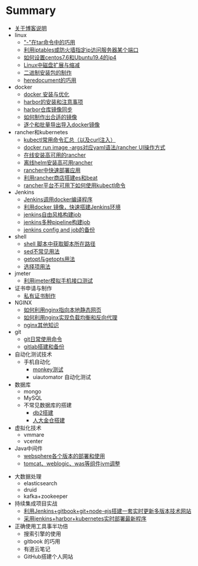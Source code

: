 # Summary
* [关于博客说明](README.md)
* linux
  * ["-"在tar命令中的巧用](linux/tar-deal.md)
  * [利用iptables或防火墙指定ip访问服务器某个端口](linux/limit_ip.md)
  * [如何设置centos7.6和Ubuntu19.4的ip4](linux/set_ip.md)
  * [Linux中磁盘扩展与缩减](linux/extend_disk.md)
  * [二进制安装包的制作](linux/how_to_made_bin.md)
  * [heredocument的巧用](linux/use_heredoc.md)
* docker
  * [docker 安装与优化](docker/docker-install.md)
  * [harbor的安装和注意事项](docker/harbor-install.md)
  * [harbor仓库镜像同步](docker/harbor-sync.md)
  * [如何制作出合适的镜像](docker/dockerfile-rule.md)
  * [逐个和批量导出导入docker镜像](docker/save_load_images.md)
* rancher和kubernetes
  *  [kubectl常用命令汇总（以及curl注入）](k8s/kubectl-user-instruction.md)
  *  [docker run image -args对应yaml语法/rancher UI操作方式](k8s/docker-run-and-k8s-command.md)
  *  [在线安装高可用的rancher](k8s/rancher_online_installation.md)
  *  [离线helm安装高可用rancher](k8s/rancher_offline_installation.md)
  *  [rancher中快速部署应用](k8s/deploy_app_in_rancher.md)
  *  [利用rancher商店搭建es和beat](k8s/use_appstore_deploy_es_in_rancher.md)
  *  [rancher平台不可用下如何使用kubectl命令](k8s/how_to_use_kubectl_noserver.md)
* Jenkins
  - [Jenkins调用docker编译程序](jenkins/jenkins-slave-for-docker.md)
  - [利用docker 镜像，快速搭建Jenkins环境](jenkins/install-jenkins.md)
  - [jenkins自由风格构建job](jenkins/freestyle_build_in_jenkins.md)
  - [jenkins多种pipeline构建job](jenkins/variety_pipeline_build.md)
  - [jenkins config and job的备份](jenkins/thinBackup_jenkins.md)
* shell
  - [shell 脚本中获取脚本所在路径](shell/get_dir_in_shell.md)
  - [sed不常见用法](shell/sed_use_hard.md)
  - [getopt与getopts用法](shell/getopt_and_getopts_use.md)
  - [选择项用法](shell/ps3_use.md)
* jmeter
  - [利用jmeter模拟手机接口测试](jmeter/use_jmeter_test_app.md)
* 证书申请与制作
  - [私有证书制作](ca/make_key.md)
* NGINX
  - [如何利用nginx指向本地静态网页](nginx/direct_static_web.md)
  - [如何利用nginx实现负载均衡和反向代理](nginx/load_balance.md)
  - [nginx其他知识](nginx/nginx_other.md)
* git
  - [git日常使用命令](git/git-use.md)
  - [gitlab搭建和备份](git/install_and_bak_gitlab.md)
* 自动化测试技术
  - 手机自动化
    - [monkey测试](autotech/monkey_android.md)
    - uiautomator 自动化测试
* 数据库
  - mongo
  - MySQL
  - 不常见数据库的搭建
    - [db2搭建]()
    - [人大金仓搭建]()
* 虚拟化技术
  - vmmare 
  - vcenter
* Java中间件
  - [websphere各个版本的部署和使用]()
  - [tomcat、weblogic、was等组件jvm调整]()

- 大数据处理
  - elasticsearch
  - druid
  - kafka+zookeeper
- 持续集成项目实战
  - [利用Jenkins+gitbook+git+node-ejs搭建一套实时更新多版本技术网站]()
  - [采用jenkins+harbor+kubernetes实时部署最新程序]()
- 正确使用工具事半功倍
  - 搜索引擎的使用
  - gitbook 的巧用
  - 有道云笔记
  - GitHub搭建个人网站